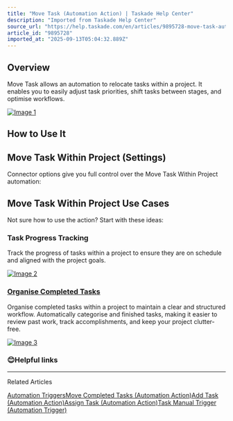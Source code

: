 ```yaml
---
title: "Move Task (Automation Action) | Taskade Help Center"
description: "Imported from Taskade Help Center"
source_url: "https://help.taskade.com/en/articles/9895728-move-task-automation-action"
article_id: "9895728"
imported_at: "2025-09-13T05:04:32.889Z"
---
```


**Overview**
------------

Move Task allows an automation to relocate tasks within a project. It enables you to easily adjust task priorities, shift tasks between stages, and optimise workflows.

[![Image 1](../../.gitbook/assets/imported/move-task-automation-action-1.png)](https://downloads.intercomcdn.com/i/o/1185378710/fd66143a17094cc8a699dc3c/CleanShot+2024-09-19+at+16_05_42%402x.png?expires=1757741400&signature=fe9556c0bff2088153ee8d9ffc4d1ac2d0bbe3783da846a75a8bc9b0c59d2099&req=dSEvE8p5lYZeWfMW1HO4zdf9Ggz5ocZ6F8XdzqSQoUyVX8VnHnl%2B4e%2F0bZUo%0AFJHtrTHhs%2FYRvJTr2L8%3D%0A)

**How to Use It**
-----------------

**Move Task Within Project (Settings)**
---------------------------------------

Connector options give you full control over the Move Task Within Project automation:

**Move Task Within Project Use Cases**
--------------------------------------

Not sure how to use the action? Start with these ideas:
### Task Progress Tracking

Track the progress of tasks within a project to ensure they are on schedule and aligned with the project goals.

[![Image 2](../../.gitbook/assets/imported/move-task-automation-action-2.png)](https://downloads.intercomcdn.com/i/o/1185389743/0c0aea70cfd7c01f7286060a/CleanShot+2024-09-19+at+16_15_35%402x.png?expires=1757741400&signature=02c74161ce877627468829091d2ebf51456a8f863d6b9ee2a4aeb721b4c512d8&req=dSEvE8p2lIZbWvMW1HO4zUeVzPDuDI%2B2LQa1ENryCazQb%2Fn3Cq3j3U%2Bjq7N8%0AzHn3Dha9YW03J5hlLr8%3D%0A)
### [Organise Completed Tasks](https://help.taskade.com/en/articles/9743619-move-completed-tasks)

Organise completed tasks within a project to maintain a clear and structured workflow. Automatically categorise and finished tasks, making it easier to review past work, track accomplishments, and keep your project clutter-free.

[![Image 3](../../.gitbook/assets/imported/move-task-automation-action-3.png)](https://downloads.intercomcdn.com/i/o/1185392767/498827e66e49bf4ec20b4c5a/CleanShot+2024-09-19+at+16_17_51%402x.png?expires=1757741400&signature=d35ad8da68fd6b81f3699cca23e661fc0c949b79cbc0c8c348d7a9e19cc88dd7&req=dSEvE8p3n4ZZXvMW1HO4zYJsuS%2FfSUe3HqvoVJFfxaW32iF%2Bew49q9mGGHI%2B%0AutpVStR74nlQGA8roS0%3D%0A)
### 😊**Helpful links**

* * *

Related Articles

[Automation Triggers](https://help.taskade.com/en/articles/8958469-automation-triggers)[Move Completed Tasks (Automation Action)](https://help.taskade.com/en/articles/9743619-move-completed-tasks-automation-action)[Add Task (Automation Action)](https://help.taskade.com/en/articles/9787788-add-task-automation-action)[Assign Task (Automation Action)](https://help.taskade.com/en/articles/9895835-assign-task-automation-action)[Task Manual Trigger (Automation Trigger)](https://help.taskade.com/en/articles/10766894-task-manual-trigger-automation-trigger)